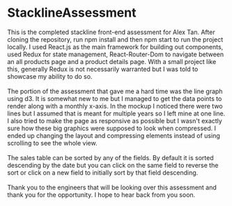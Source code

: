 # StacklineAssessment

This is the completed stackline front-end assessment for Alex Tan. After cloning the repository, run npm install and then npm start to run the project locally. I used React.js as the main framework for building out components, used Redux for state management, React-Router-Dom to navigate between an all products page and a product details page. With a small project like this, generally Redux is not necessarily warranted but I was told to showcase my ability to do so.
<br/><br/>
The portion of the assessment that gave me a hard time was the line graph using d3. It is somewhat new to me but I managed to get the data points to render along with a monthly x-axis. In the mockup I noticed there were two lines but I assumed that is meant for multiple years so I left mine at one line. I also tried to make the page as responsive as possible but I wasn't exactly sure how these big graphics were supposed to look when compressed. I ended up changing the layout and compressing elements instead of using scrolling to see the whole view.
<br/><br/>
The sales table can be sorted by any of the fields. By default it is sorted descending by the date but you can click on the same field to reverse the sort or click on a new field to initially sort by that field descending.
<br/><br/>
Thank you to the engineers that will be looking over this assessment and thank you for the opportunity. I hope to hear back from you soon.
